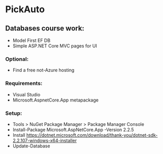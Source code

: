 # PickAuto
## Databases course work:
- Model First EF DB
- Simple ASP.NET Core MVC pages for UI

### Optional:
- Find a free not-Azure hosting

### Requirements:
- Visual Studio
- Microsoft.AspnetCore.App metapackage

### Setup:
- Tools > NuGet Package Manager > Package Manager Console
- Install-Package Microsoft.AspNetCore.App -Version 2.2.5
- Install https://dotnet.microsoft.com/download/thank-you/dotnet-sdk-2.2.107-windows-x64-installer
- Update-Database
